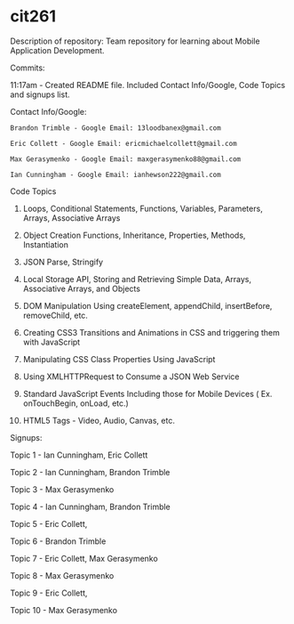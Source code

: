 # cit261
Description of repository: Team repository for learning about Mobile Application Development. 

Commits:

  11:17am - Created README file. Included Contact Info/Google, Code Topics and signups list.
  

Contact Info/Google:

	Brandon Trimble - Google Email: 13loodbanex@gmail.com
			         
	Eric Collett - Google Email: ericmichaelcollett@gmail.com

	Max Gerasymenko - Google Email: maxgerasymenko88@gmail.com

	Ian Cunningham - Google Email: ianhewson222@gmail.com


Code Topics
1. Loops, Conditional Statements, Functions, Variables, Parameters, Arrays, Associative Arrays 

2. Object Creation Functions, Inheritance, Properties, Methods, Instantiation

3. JSON Parse, Stringify

4. Local Storage API, Storing and Retrieving Simple Data, Arrays, Associative Arrays, and Objects

5. DOM Manipulation Using createElement, appendChild, insertBefore, removeChild, etc.

6. Creating CSS3 Transitions and Animations in CSS and triggering them with JavaScript

7. Manipulating CSS Class Properties Using JavaScript

8. Using XMLHTTPRequest to Consume a JSON Web Service

9. Standard JavaScript Events Including those for Mobile Devices ( Ex. onTouchBegin, onLoad, etc.)

10. HTML5 Tags - Video, Audio, Canvas, etc.


Signups:

Topic 1 -  Ian Cunningham, Eric Collett

Topic 2 - Ian Cunningham, Brandon Trimble

Topic 3 - Max Gerasymenko

Topic 4 - Ian Cunningham, Brandon Trimble

Topic 5 - Eric Collett, 

Topic 6 - Brandon Trimble

Topic 7 - Eric Collett, Max Gerasymenko

Topic 8 -  Max Gerasymenko

Topic 9 - Eric Collett, 

Topic 10 - Max Gerasymenko
